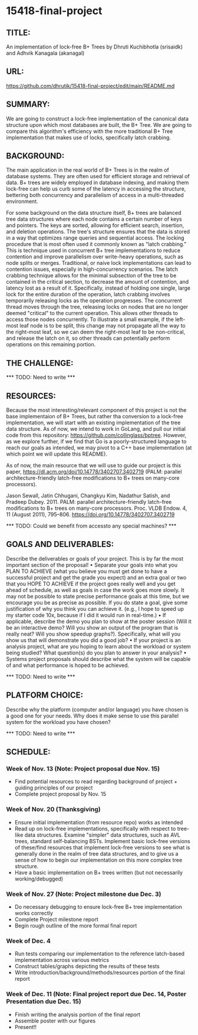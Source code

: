 # 15418-final-project

## TITLE: 
An implementation of lock-free B+ Trees by Dhruti Kuchibhotla (srisaidk) and Adhvik Kanagala (akanagal)

## URL: 
https://github.com/dhrutik/15418-final-project/edit/main/README.md

## SUMMARY:
We are going to construct a lock-free implementation of the canonical data structure upon which most databases are built, the B+ Tree. We are going to compare this algorithm's efficiency with the more traditional B+ Tree implementation that makes use of locks, specifically latch crabbing.

## BACKGROUND:
The main application in the real world of B+ Trees is in the realm of database systems. They are often used for efficient storage and retrieval of data. B+ trees are widely employed in database indexing, and making them lock-free can help us curb some of the latency in accessing the structure, bettering both concurrency and parallelism of access in a multi-threaded environment.

For some background on the data structure itself, B+ trees are balanced tree data structures where each node contains a certain number of keys and pointers. The keys are sorted, allowing for efficient search, insertion, and deletion operations. The tree's structure ensures that the data is stored in a way that optimizes range queries and sequential access. The locking procedure that is most often used it commonly known as "latch crabbing." This is technique used in concurrent B+ tree implementations to reduce contention and improve parallelism over write-heavy operations, such as node splits or merges. Traditional, or naive lock implementations can lead to contention issues, especially in high-concurrency scenarios. The latch crabbing technique allows for the minimal subsection of the tree to be contained in the critical section, to decrease the amount of contention, and latency lost as a result of it. Specifically, instead of holding one single, large lock for the entire duration of the operation, latch crabbing involves temporarily releasing locks as the operation progresses. The concurrent thread moves through the tree, releasing locks on nodes that are no longer deemed "critical" to the current operation. This allows other threads to access those nodes concurrently.  To illustrate a small example, if the left-most leaf node is to be split, this change may not propagate all the way to the right-most leaf, so we can deem the right-most leaf to be non-critical, and release the latch on it, so other threads can potentially perform operations on this remaining portion.

## THE CHALLENGE: 
*** TODO: Need to write ***


## RESOURCES:
Because the most interesting/relevant component of this project is not the base implementaion of B+ Trees, but rather tha conversion to a lock-free implementation, we will start with an existing implementation of the tree data structure. As of now, we intend to work in GoLang, and pull our initial code from this repository: https://github.com/collinglass/bptree. However, as we explore further, if we find that Go is a poorly-structured language to reach our goals as intended, we may pivot to a C++ base implementation (at which point we will update this README).

As of now, the main resource that we will use to guide our project is this paper,
https://dl.acm.org/doi/10.14778/3402707.3402719 (PALM: parallel architecture-friendly latch-free modifications to B+ trees on many-core processors).

Jason Sewall, Jatin Chhugani, Changkyu Kim, Nadathur Satish, and Pradeep Dubey. 2011. PALM: parallel architecture-friendly latch-free modifications to B+ trees on many-core processors. Proc. VLDB Endow. 4, 11 (August 2011), 795–806. https://doi.org/10.14778/3402707.3402719

*** TODO: Could we benefit from accessto any special machines? ***

## GOALS AND DELIVERABLES:
Describe the deliverables or goals of your project. This
is by far the most important section of the proposal!
• Separate your goals into what you PLAN TO ACHIEVE (what you believe you must
get done to have a successful project and get the grade you expect) and an extra
goal or two that you HOPE TO ACHIEVE if the project goes really well and you get
ahead of schedule, as well as goals in case the work goes more slowly. It may not be
possible to state precise performance goals at this time, but we encourage you be as
precise as possible. If you do state a goal, give some justification of why you think
you can achieve it. (e.g., I hope to speed up my starter code 10x, because if I did it
would run in real-time.)
• If applicable, describe the demo you plan to show at the poster session (Will it be an
interactive demo? Will you show an output of the program that is really neat? Will
you show speedup graphs?). Specifically, what will you show us that will demonstrate
you did a good job?
• If your project is an analysis project, what are you hoping to learn about the workload
or system being studied? What question(s) do you plan to answer in your analysis?
• Systems project proposals should describe what the system will be capable of and
what performance is hoped to be achieved.

*** TODO: Need to write ***

## PLATFORM CHOICE:
Describe why the platform (computer and/or language) you have
chosen is a good one for your needs. Why does it make sense to use this parallel system
for the workload you have chosen?

*** TODO: Need to write ***

## SCHEDULE:
### Week of Nov. 13 (Note: Project proposal due Nov. 15)
  - Find potential resources to read regarding background of project + guiding principles of our project
  - Complete project proposal by Nov. 15

### Week of Nov. 20 (Thanksgiving)
  - Ensure initial implementation (from resource repo) works as intended
  - Read up on lock-free implementations, specifically with respect to tree-like data structures. Examine "simpler" data structures, such as AVL trees, standard self-balancing BSTs. Implement basic lock-free versions of these/find resources that implement lock-free versions to see what is generally done in the realm of tree data structures, and to give us a sense of how to begin our implementation on this more complex tree structure.
  - Have a basic implementation on B+ trees written (but not necessarily working/debugged)

### Week of Nov. 27 (Note: Project milestone due Dec. 3)
  - Do necessary debugging to ensure lock-free B+ tree implementation works correctly
  - Complete Project milestone report
  - Begin rough outline of the more formal final report

### Week of Dec. 4 
  - Run tests comparing our implementation to the reference latch-based implementation across various metrics
  - Construct tables/graphs depicting the results of these tests
  - Write introduction/background/methods/resources portion of the final report

### Week of Dec. 11 (Note: Final project report due Dec. 14, Poster Presentation due Dec. 15)
  - Finish writing the analysis portion of the final report
  - Assemble poster with our figures
  - Present!!

